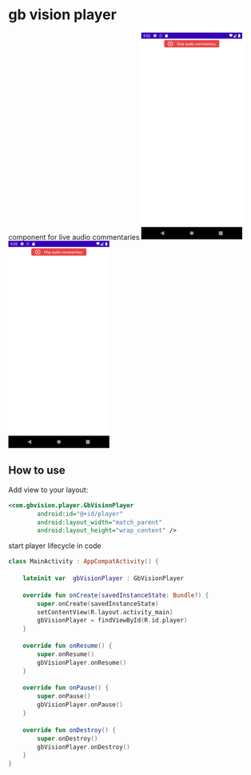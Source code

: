 # gb vision player
component for live audio commentaries
<img src="captures/screen1.png" width="40%" /> <img src="captures/screen2.png" width="40%" />

## How to use

Add view to your layout:

```xml
<com.gbvision.player.GbVisionPlayer
        android:id="@+id/player"
        android:layout_width="match_parent"
        android:layout_height="wrap_content" />
```

start player lifecycle in code
```kotlin
class MainActivity : AppCompatActivity() {

    lateinit var  gbVisionPlayer : GbVisionPlayer
    
    override fun onCreate(savedInstanceState: Bundle?) {
        super.onCreate(savedInstanceState)
        setContentView(R.layout.activity_main)
        gbVisionPlayer = findViewById(R.id.player)
    }

    override fun onResume() {
        super.onResume()
        gbVisionPlayer.onResume()
    }

    override fun onPause() {
        super.onPause()
        gbVisionPlayer.onPause()
    }

    override fun onDestroy() {
        super.onDestroy()
        gbVisionPlayer.onDestroy()
    }
}
```
